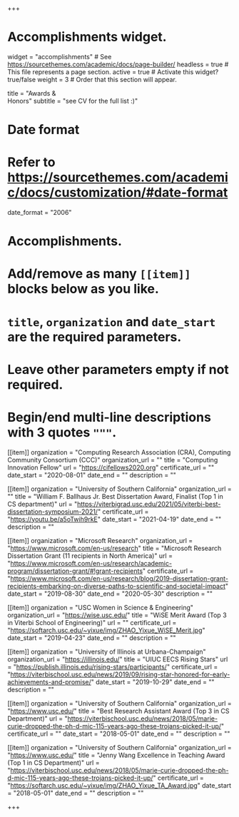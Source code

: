 +++
# Accomplishments widget.
widget = "accomplishments"  # See https://sourcethemes.com/academic/docs/page-builder/
headless = true  # This file represents a page section.
active = true  # Activate this widget? true/false
weight = 3  # Order that this section will appear.

title = "Awards & <br/>Honors"
subtitle = "see CV for the full list :)"

# Date format
#   Refer to https://sourcethemes.com/academic/docs/customization/#date-format
date_format = "2006"

# Accomplishments.
#   Add/remove as many `[[item]]` blocks below as you like.
#   `title`, `organization` and `date_start` are the required parameters.
#   Leave other parameters empty if not required.
#   Begin/end multi-line descriptions with 3 quotes `"""`.

[[item]]
  organization = "Computing Research Association (CRA), Computing Community Consortium (CCC)"
  organization_url = ""
  title = "Computing Innovation Fellow"
  url = "https://cifellows2020.org"
  certificate_url = ""
  date_start = "2020-08-01"
  date_end = ""
  description = ""

[[item]]
  organization = "University of Southern California"
  organization_url = ""
  title = "William F. Ballhaus Jr. Best Dissertation Award, Finalist (Top 1 in CS department)"
  url = "https://viterbigrad.usc.edu/2021/05/viterbi-best-dissertation-symposium-2021/"
  certificate_url = "https://youtu.be/a5oTwih9rkE"
  date_start = "2021-04-19"
  date_end = ""
  description = ""

[[item]]
  organization = "Microsoft Research"
  organization_url = "https://www.microsoft.com/en-us/research"
  title = "Microsoft Research Dissertation Grant (11 recipients in North America)"
  url = "https://www.microsoft.com/en-us/research/academic-program/dissertation-grant/#!grant-recipients"
  certificate_url = "https://www.microsoft.com/en-us/research/blog/2019-dissertation-grant-recipients-embarking-on-diverse-paths-to-scientific-and-societal-impact"
  date_start = "2019-08-30"
  date_end = "2020-05-30"
  description = ""

[[item]]
  organization = "USC Women in Science & Engineering"
  organization_url = "https://wise.usc.edu/"
  title = "WiSE Merit Award (Top 3 in Viterbi School of Engineering)"
  url = ""
  certificate_url = "https://softarch.usc.edu/~yixue/img/ZHAO_Yixue_WiSE_Merit.jpg"
  date_start = "2019-04-23"
  date_end = ""
  description = ""
  
[[item]]
  organization = "University of Illinois at Urbana-Champaign"
  organization_url = "https://illinois.edu/"
  title = "UIUC EECS Rising Stars"
  url = "https://publish.illinois.edu/rising-stars/participants/"
  certificate_url = "https://viterbischool.usc.edu/news/2019/09/rising-star-honored-for-early-achievements-and-promise/"
  date_start = "2019-10-29"
  date_end = ""
  description = ""

[[item]]
  organization = "University of Southern California"
  organization_url = "https://www.usc.edu/"
  title = "Best Research Assistant Award (Top 3 in CS Department)"
  url = "https://viterbischool.usc.edu/news/2018/05/marie-curie-dropped-the-ph-d-mic-115-years-ago-these-trojans-picked-it-up/"
  certificate_url = ""
  date_start = "2018-05-01"
  date_end = ""
  description = ""

[[item]]
  organization = "University of Southern California"
  organization_url = "https://www.usc.edu/"
  title = "Jenny Wang Excellence in Teaching Award (Top 1 in CS Department)"
  url = "https://viterbischool.usc.edu/news/2018/05/marie-curie-dropped-the-ph-d-mic-115-years-ago-these-trojans-picked-it-up/"
  certificate_url = "https://softarch.usc.edu/~yixue/img/ZHAO_Yixue_TA_Award.jpg"
  date_start = "2018-05-01"
  date_end = ""
  description = ""

+++
